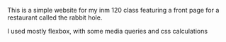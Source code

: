 This is a simple website for my inm 120 class featuring a front page for a restaurant called the rabbit hole. 

I used mostly flexbox, with some media queries and css calculations
